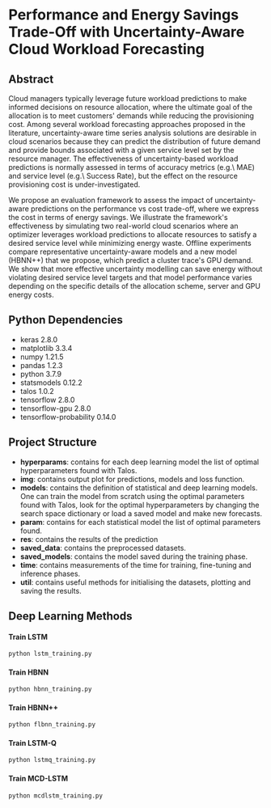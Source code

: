 # Performance and Energy Savings Trade-Off with Uncertainty-Aware Cloud Workload Forecasting

## Abstract

Cloud managers typically leverage future workload predictions to make informed decisions on resource allocation, where the ultimate goal of the allocation is to meet customers' demands while reducing the provisioning cost. Among several workload forecasting approaches proposed in the literature, uncertainty-aware time series analysis solutions are desirable in cloud scenarios because they can predict the distribution of future demand and provide bounds associated with a given service level set by the resource manager. The effectiveness of uncertainty-based workload predictions is normally assessed in terms of accuracy metrics (e.g.\ MAE) and service level (e.g.\ Success Rate), but the effect on the resource provisioning cost is under-investigated. 


We propose an evaluation framework to assess the impact of uncertainty-aware predictions on the performance vs cost trade-off, where we express the cost in terms of energy savings. We illustrate the framework's effectiveness by simulating two real-world cloud scenarios where an optimizer leverages workload predictions to allocate resources to satisfy a desired service level while minimizing energy waste. Offline experiments compare representative uncertainty-aware models and a new model (HBNN++) that we propose, which predict a cluster trace's GPU demand. We show that more effective uncertainty modelling can save energy without violating desired service level targets and that model performance varies depending on the specific details of the allocation scheme, server and GPU energy costs.

## Python Dependencies
* keras                     2.8.0
* matplotlib                3.3.4
* numpy                     1.21.5
* pandas                    1.2.3
* python                    3.7.9
* statsmodels               0.12.2
* talos                     1.0.2 
* tensorflow                2.8.0
* tensorflow-gpu            2.8.0
* tensorflow-probability    0.14.0

## Project Structure
* **hyperparams**: contains for each deep learning model the list of optimal hyperparameters found with Talos.
* **img**: contains output plot for predictions, models and loss function.
* **models**: contains the definition of statistical and deep learning models. One can train the model from scratch using the optimal parameters found with Talos, look for the optimal hyperparameters by changing the search space dictionary or load a saved model and make new forecasts.
* **param**: contains for each statistical model the list of optimal parameters found.
* **res**: contains the results of the prediction
* **saved_data**: contains the preprocessed datasets.
* **saved_models**: contains the model saved during the training phase.
* **time**: contains measurements of the time for training, fine-tuning and inference phases.
* **util**: contains useful methods for initialising the datasets, plotting and saving the results.

## Deep Learning Methods

#### Train LSTM

```bash
python lstm_training.py
```

#### Train HBNN

```bash
python hbnn_training.py
```

#### Train HBNN++

```bash
python flbnn_training.py
```

#### Train LSTM-Q

```bash
python lstmq_training.py
```

#### Train MCD-LSTM

```bash
python mcdlstm_training.py
```
